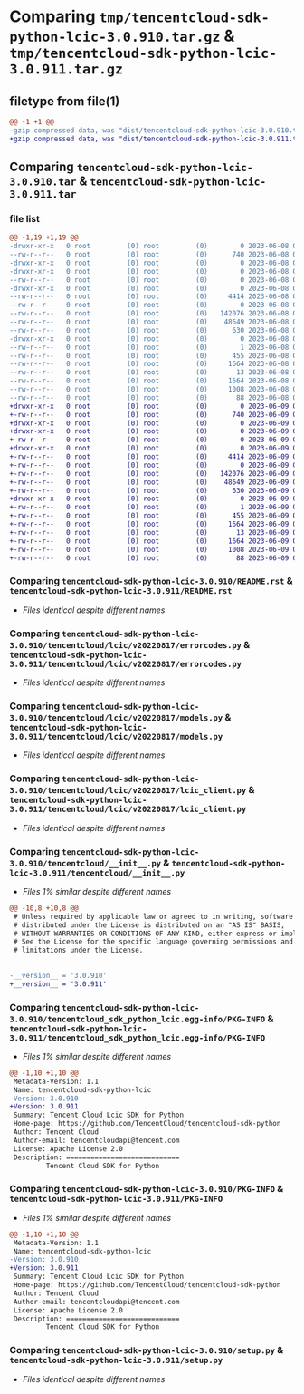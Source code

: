 # Comparing `tmp/tencentcloud-sdk-python-lcic-3.0.910.tar.gz` & `tmp/tencentcloud-sdk-python-lcic-3.0.911.tar.gz`

## filetype from file(1)

```diff
@@ -1 +1 @@
-gzip compressed data, was "dist/tencentcloud-sdk-python-lcic-3.0.910.tar", last modified: Thu Jun  8 09:14:00 2023, max compression
+gzip compressed data, was "dist/tencentcloud-sdk-python-lcic-3.0.911.tar", last modified: Fri Jun  9 02:22:10 2023, max compression
```

## Comparing `tencentcloud-sdk-python-lcic-3.0.910.tar` & `tencentcloud-sdk-python-lcic-3.0.911.tar`

### file list

```diff
@@ -1,19 +1,19 @@
-drwxr-xr-x   0 root         (0) root         (0)        0 2023-06-08 09:14:00.000000 tencentcloud-sdk-python-lcic-3.0.910/
--rw-r--r--   0 root         (0) root         (0)      740 2023-06-08 09:14:00.000000 tencentcloud-sdk-python-lcic-3.0.910/README.rst
-drwxr-xr-x   0 root         (0) root         (0)        0 2023-06-08 09:14:00.000000 tencentcloud-sdk-python-lcic-3.0.910/tencentcloud/
-drwxr-xr-x   0 root         (0) root         (0)        0 2023-06-08 09:14:00.000000 tencentcloud-sdk-python-lcic-3.0.910/tencentcloud/lcic/
--rw-r--r--   0 root         (0) root         (0)        0 2023-06-08 09:14:00.000000 tencentcloud-sdk-python-lcic-3.0.910/tencentcloud/lcic/__init__.py
-drwxr-xr-x   0 root         (0) root         (0)        0 2023-06-08 09:14:00.000000 tencentcloud-sdk-python-lcic-3.0.910/tencentcloud/lcic/v20220817/
--rw-r--r--   0 root         (0) root         (0)     4414 2023-06-08 09:14:00.000000 tencentcloud-sdk-python-lcic-3.0.910/tencentcloud/lcic/v20220817/errorcodes.py
--rw-r--r--   0 root         (0) root         (0)        0 2023-06-08 09:14:00.000000 tencentcloud-sdk-python-lcic-3.0.910/tencentcloud/lcic/v20220817/__init__.py
--rw-r--r--   0 root         (0) root         (0)   142076 2023-06-08 09:14:00.000000 tencentcloud-sdk-python-lcic-3.0.910/tencentcloud/lcic/v20220817/models.py
--rw-r--r--   0 root         (0) root         (0)    48649 2023-06-08 09:14:00.000000 tencentcloud-sdk-python-lcic-3.0.910/tencentcloud/lcic/v20220817/lcic_client.py
--rw-r--r--   0 root         (0) root         (0)      630 2023-06-08 09:14:00.000000 tencentcloud-sdk-python-lcic-3.0.910/tencentcloud/__init__.py
-drwxr-xr-x   0 root         (0) root         (0)        0 2023-06-08 09:14:00.000000 tencentcloud-sdk-python-lcic-3.0.910/tencentcloud_sdk_python_lcic.egg-info/
--rw-r--r--   0 root         (0) root         (0)        1 2023-06-08 09:14:00.000000 tencentcloud-sdk-python-lcic-3.0.910/tencentcloud_sdk_python_lcic.egg-info/dependency_links.txt
--rw-r--r--   0 root         (0) root         (0)      455 2023-06-08 09:14:00.000000 tencentcloud-sdk-python-lcic-3.0.910/tencentcloud_sdk_python_lcic.egg-info/SOURCES.txt
--rw-r--r--   0 root         (0) root         (0)     1664 2023-06-08 09:14:00.000000 tencentcloud-sdk-python-lcic-3.0.910/tencentcloud_sdk_python_lcic.egg-info/PKG-INFO
--rw-r--r--   0 root         (0) root         (0)       13 2023-06-08 09:14:00.000000 tencentcloud-sdk-python-lcic-3.0.910/tencentcloud_sdk_python_lcic.egg-info/top_level.txt
--rw-r--r--   0 root         (0) root         (0)     1664 2023-06-08 09:14:00.000000 tencentcloud-sdk-python-lcic-3.0.910/PKG-INFO
--rw-r--r--   0 root         (0) root         (0)     1008 2023-06-08 09:14:00.000000 tencentcloud-sdk-python-lcic-3.0.910/setup.py
--rw-r--r--   0 root         (0) root         (0)       88 2023-06-08 09:14:00.000000 tencentcloud-sdk-python-lcic-3.0.910/setup.cfg
+drwxr-xr-x   0 root         (0) root         (0)        0 2023-06-09 02:22:10.000000 tencentcloud-sdk-python-lcic-3.0.911/
+-rw-r--r--   0 root         (0) root         (0)      740 2023-06-09 02:22:09.000000 tencentcloud-sdk-python-lcic-3.0.911/README.rst
+drwxr-xr-x   0 root         (0) root         (0)        0 2023-06-09 02:22:10.000000 tencentcloud-sdk-python-lcic-3.0.911/tencentcloud/
+drwxr-xr-x   0 root         (0) root         (0)        0 2023-06-09 02:22:10.000000 tencentcloud-sdk-python-lcic-3.0.911/tencentcloud/lcic/
+-rw-r--r--   0 root         (0) root         (0)        0 2023-06-09 02:22:09.000000 tencentcloud-sdk-python-lcic-3.0.911/tencentcloud/lcic/__init__.py
+drwxr-xr-x   0 root         (0) root         (0)        0 2023-06-09 02:22:10.000000 tencentcloud-sdk-python-lcic-3.0.911/tencentcloud/lcic/v20220817/
+-rw-r--r--   0 root         (0) root         (0)     4414 2023-06-09 02:22:09.000000 tencentcloud-sdk-python-lcic-3.0.911/tencentcloud/lcic/v20220817/errorcodes.py
+-rw-r--r--   0 root         (0) root         (0)        0 2023-06-09 02:22:09.000000 tencentcloud-sdk-python-lcic-3.0.911/tencentcloud/lcic/v20220817/__init__.py
+-rw-r--r--   0 root         (0) root         (0)   142076 2023-06-09 02:22:09.000000 tencentcloud-sdk-python-lcic-3.0.911/tencentcloud/lcic/v20220817/models.py
+-rw-r--r--   0 root         (0) root         (0)    48649 2023-06-09 02:22:09.000000 tencentcloud-sdk-python-lcic-3.0.911/tencentcloud/lcic/v20220817/lcic_client.py
+-rw-r--r--   0 root         (0) root         (0)      630 2023-06-09 02:22:09.000000 tencentcloud-sdk-python-lcic-3.0.911/tencentcloud/__init__.py
+drwxr-xr-x   0 root         (0) root         (0)        0 2023-06-09 02:22:10.000000 tencentcloud-sdk-python-lcic-3.0.911/tencentcloud_sdk_python_lcic.egg-info/
+-rw-r--r--   0 root         (0) root         (0)        1 2023-06-09 02:22:10.000000 tencentcloud-sdk-python-lcic-3.0.911/tencentcloud_sdk_python_lcic.egg-info/dependency_links.txt
+-rw-r--r--   0 root         (0) root         (0)      455 2023-06-09 02:22:10.000000 tencentcloud-sdk-python-lcic-3.0.911/tencentcloud_sdk_python_lcic.egg-info/SOURCES.txt
+-rw-r--r--   0 root         (0) root         (0)     1664 2023-06-09 02:22:10.000000 tencentcloud-sdk-python-lcic-3.0.911/tencentcloud_sdk_python_lcic.egg-info/PKG-INFO
+-rw-r--r--   0 root         (0) root         (0)       13 2023-06-09 02:22:10.000000 tencentcloud-sdk-python-lcic-3.0.911/tencentcloud_sdk_python_lcic.egg-info/top_level.txt
+-rw-r--r--   0 root         (0) root         (0)     1664 2023-06-09 02:22:10.000000 tencentcloud-sdk-python-lcic-3.0.911/PKG-INFO
+-rw-r--r--   0 root         (0) root         (0)     1008 2023-06-09 02:22:09.000000 tencentcloud-sdk-python-lcic-3.0.911/setup.py
+-rw-r--r--   0 root         (0) root         (0)       88 2023-06-09 02:22:10.000000 tencentcloud-sdk-python-lcic-3.0.911/setup.cfg
```

### Comparing `tencentcloud-sdk-python-lcic-3.0.910/README.rst` & `tencentcloud-sdk-python-lcic-3.0.911/README.rst`

 * *Files identical despite different names*

### Comparing `tencentcloud-sdk-python-lcic-3.0.910/tencentcloud/lcic/v20220817/errorcodes.py` & `tencentcloud-sdk-python-lcic-3.0.911/tencentcloud/lcic/v20220817/errorcodes.py`

 * *Files identical despite different names*

### Comparing `tencentcloud-sdk-python-lcic-3.0.910/tencentcloud/lcic/v20220817/models.py` & `tencentcloud-sdk-python-lcic-3.0.911/tencentcloud/lcic/v20220817/models.py`

 * *Files identical despite different names*

### Comparing `tencentcloud-sdk-python-lcic-3.0.910/tencentcloud/lcic/v20220817/lcic_client.py` & `tencentcloud-sdk-python-lcic-3.0.911/tencentcloud/lcic/v20220817/lcic_client.py`

 * *Files identical despite different names*

### Comparing `tencentcloud-sdk-python-lcic-3.0.910/tencentcloud/__init__.py` & `tencentcloud-sdk-python-lcic-3.0.911/tencentcloud/__init__.py`

 * *Files 1% similar despite different names*

```diff
@@ -10,8 +10,8 @@
 # Unless required by applicable law or agreed to in writing, software
 # distributed under the License is distributed on an "AS IS" BASIS,
 # WITHOUT WARRANTIES OR CONDITIONS OF ANY KIND, either express or implied.
 # See the License for the specific language governing permissions and
 # limitations under the License.
 
 
-__version__ = '3.0.910'
+__version__ = '3.0.911'
```

### Comparing `tencentcloud-sdk-python-lcic-3.0.910/tencentcloud_sdk_python_lcic.egg-info/PKG-INFO` & `tencentcloud-sdk-python-lcic-3.0.911/tencentcloud_sdk_python_lcic.egg-info/PKG-INFO`

 * *Files 1% similar despite different names*

```diff
@@ -1,10 +1,10 @@
 Metadata-Version: 1.1
 Name: tencentcloud-sdk-python-lcic
-Version: 3.0.910
+Version: 3.0.911
 Summary: Tencent Cloud Lcic SDK for Python
 Home-page: https://github.com/TencentCloud/tencentcloud-sdk-python
 Author: Tencent Cloud
 Author-email: tencentcloudapi@tencent.com
 License: Apache License 2.0
 Description: ============================
         Tencent Cloud SDK for Python
```

### Comparing `tencentcloud-sdk-python-lcic-3.0.910/PKG-INFO` & `tencentcloud-sdk-python-lcic-3.0.911/PKG-INFO`

 * *Files 1% similar despite different names*

```diff
@@ -1,10 +1,10 @@
 Metadata-Version: 1.1
 Name: tencentcloud-sdk-python-lcic
-Version: 3.0.910
+Version: 3.0.911
 Summary: Tencent Cloud Lcic SDK for Python
 Home-page: https://github.com/TencentCloud/tencentcloud-sdk-python
 Author: Tencent Cloud
 Author-email: tencentcloudapi@tencent.com
 License: Apache License 2.0
 Description: ============================
         Tencent Cloud SDK for Python
```

### Comparing `tencentcloud-sdk-python-lcic-3.0.910/setup.py` & `tencentcloud-sdk-python-lcic-3.0.911/setup.py`

 * *Files identical despite different names*

